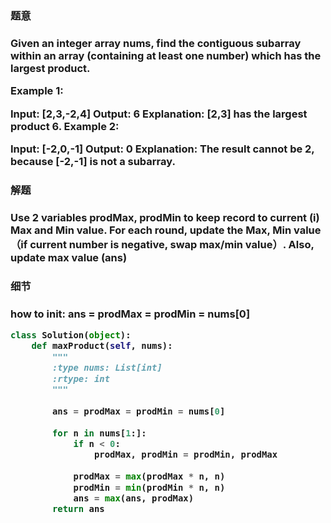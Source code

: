
<h3>题意<h3>
<p>
Given an integer array nums, find the contiguous subarray within an array (containing at least one number) which has the largest product.

Example 1:

Input: [2,3,-2,4]
Output: 6
Explanation: [2,3] has the largest product 6.
Example 2:

Input: [-2,0,-1]
Output: 0
Explanation: The result cannot be 2, because [-2,-1] is not a subarray.
<p>




<h3>解题<h3>
<p>
Use 2 variables prodMax, prodMin to keep record to current (i) Max and Min value.
For each round, update the Max, Min value（if current number is negative, swap max/min value）. Also, update max value (ans)
<p>

<h3>细节<h3>
<p>
how to init:
ans = prodMax = prodMin = nums[0]
<p>


```python
class Solution(object):
    def maxProduct(self, nums):
        """
        :type nums: List[int]
        :rtype: int
        """
        
        ans = prodMax = prodMin = nums[0]
        
        for n in nums[1:]:
            if n < 0:
                prodMax, prodMin = prodMin, prodMax
            
            prodMax = max(prodMax * n, n)
            prodMin = min(prodMin * n, n)
            ans = max(ans, prodMax)
        return ans

```
